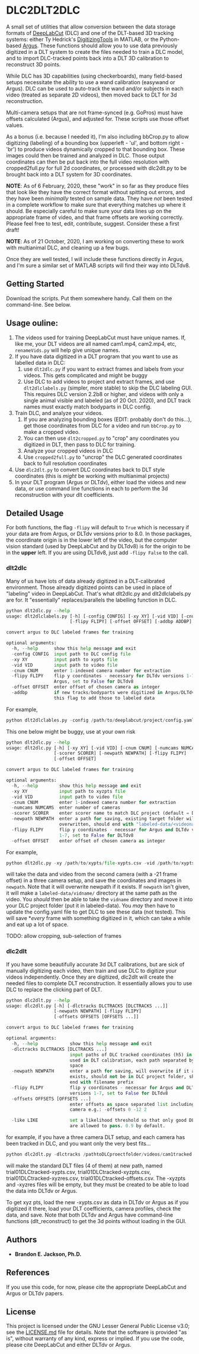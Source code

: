 # DLC2DLT2DLC

A small set of utilities that allow conversion between the data storage formats of [DeepLabCut](https://github.com/AlexEMG/DeepLabCut) (DLC) and one of the DLT-based 3D tracking systems: either Ty Hedrick's [DigitizingTools](http://biomech.web.unc.edu/dltdv/) in MATLAB, or the Python-based [Argus](http://argus.web.unc.edu). These functions should allow you to use data previously digitized in a DLT system to create the files needed to train a DLC model, and to import DLC-tracked points back into a DLT 3D calibration to reconstruct 3D points. 

While DLC has 3D capabilities (using checkerboards), many field-based setups necessitate the ability to use a wand calibration (easywand or Argus). DLC can be used to auto-track the wand and/or subjects in each video (treated as separate 2D videos), then moved back to DLT for 3d reconstruction. 

Multi-camera setups that are not frame-synced (e.g. GoPros) must have offsets calculated (Argus), and adjusted for. These scripts use those offset values.

As a bonus (i.e. because I needed it), I'm also including bbCrop.py to allow digitizing (labeling) of a bounding box (upperleft - 'ul', and bottom right - 'br') to produce videos dynamically cropped to that bounding box. These images could then be trained and analyzed in DLC. Those output coordinates can then be put back into the full video resolution with cropped2full.py for full 2d coordinates, or processed with dlc2dlt.py to be brought back into a DLT system for 3D coordinates.

**NOTE**: As of 6 February, 2020, these "work" in so far as they produce files that look like they have the correct format without spitting out errors, and they have been *minimally* tested on sample data. They have *not* been tested in a complete workflow to make sure that everything matches up where it should. Be especially careful to make sure your data lines up on the appropriate frame of video, and that frame offsets are working correctly. Please feel free to test, edit, contribute, suggest. Consider these a first draft!

**NOTE**: As of 21 October, 2020, I am working on converting these to work with multianimal DLC, and cleaning up a few bugs. 

Once they are well tested, I will include these functions directly in Argus, and I'm sure a similar set of MATLAB scripts will find their way into DLTdv8.

## Getting Started

Download the scripts. Put them somewhere handy. Call them on the command-line.  See below.

## Usage ouline:
1. The videos used for training DeepLabCut must have unique names. If, like me, your DLT videos are all named cam1.mp4, cam2.mp4, etc, `renameVids.py` will help give unique names.
2. If you have data digitized in a DLT program that you want to use as labelled data in DLC:
    1. use `dlt2dlc.py` if you want to extract frames and labels from your videos. This gets complicated and might be buggy
    2. Use DLC to add videos to project and extract frames, and use `dlt2dlclabels.py` (simpler, more stable) to skip the DLC labeling GUI. This requires DLC version 2.2b8 or higher, and videos with only a single animal visible and labeled (as of 20 Oct. 2020), and DLT track names must exactly match bodyparts in DLC config.
3. Train DLC, and analyze your videos.
    1. If you are analyzing bounding boxes (EDIT: probably don't do this...), get those coordinates from DLC for a video and run `bbCrop.py` to make a cropped video.
    2. You can then use `dlt2cropped.py` to "crop" any coordinates you digitized in DLT, then pass to DLC for training. 
    3. Analyze your cropped videos in DLC
    4. Use `cropped2full.py` to "uncrop" the DLC generated coordinates back to full resolution coordinates
4. Use `dlc2dlt.py` to convert DLC coordinates back to DLT style coordinates (this is *might* be working with multianimal projects)
5. In your DLT program (Argus or DLTdv), either load the videos and new data, or use command line functions in each to perform the 3d reconstruction with your dlt coefficients.  
## Detailed Usage

For both functions, the flag `-flipy` will default to `True` which is necessary if your data are from Argus, or DLTdv versions prior to 8.0. In those packages, the coordinate origin is in the lower left of the video, but the computer vision standard (used by DeepLabCut and by DLTdv8) is for the origin to be in the **upper** left. If you are using DLTdv8, just add `-flipy False` to the call.

### dlt2dlc

Many of us have lots of data already digitized in a DLT-calibrated environment. Those already digitized points can be used in place of "labeling" video in DeepLabCut. That's what dlt2dlc.py and dlt2dlclabels.py are for. It "essentially" replaces/parallels the labelling function in DLC.

```python
python dlt2dlc.py --help
usage: dlt2dlclabels.py [-h] [-config CONFIG] [-xy XY] [-vid VID] [-cnum CNUM]
                        [-flipy FLIPY] [-offset OFFSET] [-addbp ADDBP]

convert argus to DLC labeled frames for training

optional arguments:
  -h, --help      show this help message and exit
  -config CONFIG  input path to DLC config file
  -xy XY          input path to xypts file
  -vid VID        input path to video file
  -cnum CNUM      enter 1-indexed camera number for extraction
  -flipy FLIPY    flip y coordinates - necessary for DLTdv versions 1-7 and
                  Argus, set to False for DLTdv8
  -offset OFFSET  enter offset of chosen camera as integer
  -addbp          if new tracks/bodyparts were digitized in Argus/DLTdv, add
                  this flag to add those to labeled data

```
For example, 

```python
python dlt2dlclables.py -config /path/to/deeplabcut/project/config.yaml -xy /path/to/xypts/file-xypts.csv -vid /path/to/xypts/video.mp4 -cnum 2 -flipy False -offset -21
```

This one below might be buggy, use at your own risk

```python
python dlt2dlc.py --help
usage: dlt2dlc.py [-h] [-xy XY] [-vid VID] [-cnum CNUM] [-numcams NUMCAMS]
                  [-scorer SCORER] [-newpath NEWPATH] [-flipy FLIPY]
                  [-offset OFFSET]

convert argus to DLC labeled frames for training

optional arguments:
  -h, --help        show this help message and exit
  -xy XY            input path to xyzpts file
  -vid VID          input path to video file
  -cnum CNUM        enter 1-indexed camera number for extraction
  -numcams NUMCAMS  enter number of cameras
  -scorer SCORER    enter scorer name to match DLC project (default = DLT)
  -newpath NEWPATH  enter a path for saving, existing target folder will be
                    overwritten, should end with "labeled-data/<videoname>"
  -flipy FLIPY      flip y coordinates - necessar for Argus and DLTdv versions
                    1-7, set to False for DLTdv8
  -offset OFFSET    enter offset of chosen camera as integer
```

For example, 

```python
python dlt2dlc.py -xy /path/to/xypts/file-xypts.csv -vid /path/to/xypts/video.mp4 -cnum 2 -numcams 3 -scorer sej -newpath /path/to/a/different/place/labeled-date/thisvideo -offset -21
```

will take the data and video from the second camera (with a -21 frame offset) in a three camera setup, and save the coordinates and images in `newpath`. Note that it will overwrite newpath if it exists. If `newpath` isn't given, it will make a `labeled-data/vidname/` directory at the same path as the video. You *should* then be able to take the `vidname` directory and move it into your DLC project folder (put it in labeled-data). You *may* then have to update the config.yaml file to get DLC to see these data (not tested). This will save **every* frame with something digitized in it, which can take a while and eat up a lot of space.

TODO: allow cropping, sub-selection of frames

### dlc2dlt

If you have some beautifully accurate 3d DLT calibrations, but are sick of manually digitizing each video, then train and use DLC to digitize your videos independently.  Once they are digitized, dlc2dlt will create the needed files to complete DLT reconstruction. It essentially allows you to use DLC to replace the clicking part of DLT.

```python
python dlc2dlt.py --help
usage: dlc2dlt.py [-h] [-dlctracks DLCTRACKS [DLCTRACKS ...]]
                  [-newpath NEWPATH] [-flipy FLIPY]
                  [-offsets OFFSETS [OFFSETS ...]]

convert argus to DLC labeled frames for training

optional arguments:
  -h, --help            show this help message and exit
  -dlctracks DLCTRACKS [DLCTRACKS ...]
                        input paths of DLC tracked coordinates (h5) in order
                        used in DLT calibration, each path separated by a
                        space
  -newpath NEWPATH      enter a path for saving, will overwrite if it already
                        exists, should not be in DLC project folder, should
                        end with filename prefix
  -flipy FLIPY          flip y coordinates - necessar for Argus and DLTdv
                        versions 1-7, set to False for DLTdv8
  -offsets OFFSETS [OFFSETS ...]
                        enter offsets as space separated list including first
                        camera e.g.: -offsets 0 -12 2

  -like LIKE            set a likelihood threshold so that only good DLC fits
                        are allowed to pass. 0.9 by default.
```

for example, if you have a three camera DLT setup, and each camera has been tracked in DLC, and you want only the very best fits...

```python
python dlc2dlt.py -dlctracks /pathtoDLCproectfolder/videos/cam1tracked.h5 /pathtoDLCproectfolder/videos/cam2tracked.h5 /pathtoDLCproectfolder/videos/cam3tracked.h5 -newpath /a/path/to/somewhere/else/trial01DLCtracked -offsets 0 -20 34 -like 0.9999
```

will make the standard DLT files (4 of them) at new path, named trial01DLCtracked-xypts.csv, trial01DLCtracked-xyzpts.csv, trial01DLCtracked-xyzres.csv, trial01DLCtracked-offsets.csv. The -xyzpts and -xyzres files will be empty, but they must be created to be able to load the data into DLTdv or Argus.

To get xyz pts, load the new -xypts.csv as data in DLTdv or Argus as if you digitized it there, load your DLT coefficients, camera profiles, check the data, and save. Note that both DLTdv and Argus have command-line functions (dlt_reconstruct) to get the 3d points without loading in the GUI.


## Authors

* **Brandon E. Jackson, Ph.D.** 

## References

If you use this code, for now, please cite the appropriate DeepLabCut and Argus or DLTdv papers.

## License

This project is licensed under the GNU Lesser General Public License v3.0; see the [LICENSE.md](LICENSE.md) file for details. Note that the software is provided "as is", without warranty of any kind, express or implied. If you use the code, please cite DeepLabCut and either DLTdv or Argus.

